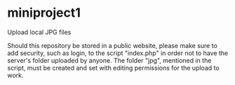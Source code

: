 # miniproject1
Upload local JPG files

Should this repository be stored in a public website, please make sure to add security, such as login, to the script "index.php" in order not to have the server's folder uploaded by anyone. The folder "jpg", mentioned in the script, must be created and set with editing permissions for the upload to work.
